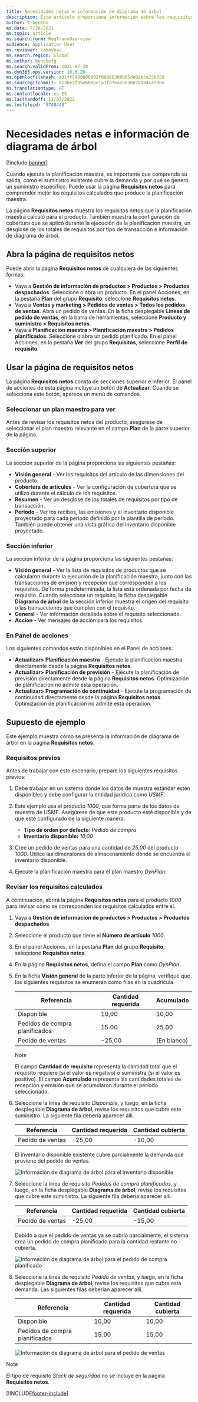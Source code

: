 ```yaml
---
title: Necesidades netas e información de diagrama de árbol
description: Este artículo proporciona información sobre los requisitos netos calculados y la información de diagrama de árbol.
author: t-benebo
ms.date: 7/28/2021
ms.topic: article
ms.search.form: ReqTransOverview
audience: Application User
ms.reviewer: kamaybac
ms.search.region: Global
ms.author: benebotg
ms.search.validFrom: 2021-07-28
ms.dyn365.ops.version: 10.0.20
ms.openlocfilehash: a31ff5490b08d92f0d966388b65de02bca25b050
ms.sourcegitcommit: 613be2f35e600ae1a1fa7ea2ae30e78984ca398a
ms.translationtype: HT
ms.contentlocale: es-ES
ms.lasthandoff: 11/07/2022
ms.locfileid: "9748448"
---
```

# <a name="net-requirements-and-pegging-information"></a>Necesidades netas e información de diagrama de árbol

[!include [banner](../../includes/banner.md)]

Cuando ejecuta la planificación maestra, es importante que comprenda su salida, cómo el suministro existente cubre la demanda y por qué se generó un suministro específico. Puede usar la página **Requisitos netos** para comprender mejor los requisitos calculados que produce la planificación maestra.

La página **Requisitos netos** muestra los requisitos netos que la planificación maestra calculó para el producto. También muestra la configuración de cobertura que se aplicó durante la ejecución de la planificación maestra, un desglose de los totales de requisitos por tipo de transacción e información de diagrama de árbol.

## <a name="open-the-net-requirements-page"></a>Abra la página de requisitos netos

Puede abrir la página **Requisitos netos** de cualquiera de las siguientes formas:

- Vaya a **Gestión de información de productos \> Productos \> Productos despachados**. Seleccione o abra un producto. En el panel Acciones, en la pestaña **Plan** del grupo **Requisito**, seleccione **Requisitos netos**.
- Vaya a **Ventas y marketing \> Pedidos de ventas \> Todos los pedidos de ventas**. Abra un pedido de ventas. En la ficha desplegable **Líneas de pedido de ventas**, en la barra de herramientas, seleccione **Producto y suministro \> Requisitos netos**.
- Vaya a **Planificación maestra \> Planificación maestra \> Pedidos planificados**. Seleccione o abra un pedido planificado. En el panel Acciones, en la pestaña **Ver** del grupo **Requisitos**, seleccione **Perfil de requisito**.

## <a name="use-the-net-requirements-page"></a>Usar la página de requisitos netos

La página **Requisitos netos** consta de secciones superior e inferior. El panel de acciones de esta página incluye un botón de **Actualizar**. Cuando se selecciona este botón, aparece un menú de comandos.

### <a name="select-a-master-plan-to-view"></a>Seleccionar un plan maestro para ver

Antes de revisar los requisitos netos del producto, asegúrese de seleccionar el plan maestro relevante en el campo **Plan** de la parte superior de la página.

### <a name="upper-section"></a>Sección superior

La sección superior de la página proporciona las siguientes pestañas:

- **Visión general** - Ver los requisitos del artículo de las dimensiones del producto.
- **Cobertura de artículos** - Ver la configuración de cobertura que se utilizó durante el cálculo de los requisitos.
- **Resumen** - Ver un desglose de los totales de requisitos por tipo de transacción.
- **Período** - Ver los recibos, las emisiones y el inventario disponible proyectado para cada período definido por la plantilla de período. También puede obtener una vista gráfica del inventario disponible proyectado.

### <a name="lower-section"></a>Sección inferior

La sección inferior de la página proporciona las siguientes pestañas:

- **Visión general** - Ver la lista de requisitos de productos que se calcularon durante la ejecución de la planificación maestra, junto con las transacciones de emisión y recepción que corresponden a los requisitos. De forma predeterminada, la lista está ordenada por fecha de requisito. Cuando selecciona un requisito, la ficha desplegable **Diagrama de árbol** de la sección inferior muestra el origen del requisito o las transacciones que cumplen con el requisito.
- **General** - Ver información detallada sobre el requisito seleccionado.
- **Acción** - Ver mensajes de acción para los requisitos.

### <a name="the-action-pane"></a>En Panel de acciones

Los siguientes comandos están disponibles en el Panel de acciones:

- **Actualizar\> Planificación maestra** - Ejecute la planificación maestra directamente desde la página **Requisitos netos**.
- **Actualizar\> Planificación de previsión** - Ejecute la planificación de previsión directamente desde la página **Requisitos netos**. Optimización de planificación no admite esta operación.
- **Actualizar\> Programación de continuidad** - Ejecute la programación de continuidad directamente desde la página **Requisitos netos**. Optimización de planificación no admite esta operación.

## <a name="example-scenario"></a>Supuesto de ejemplo

Este ejemplo muestra cómo se presenta la información de diagrama de árbol en la página **Requisitos netos**.

### <a name="prerequisites"></a>Requisitos previos

Antes de trabajar con este escenario, prepare los siguientes requisitos previos:

1. Debe trabajar en un sistema donde los datos de muestra estándar estén disponibles y debe configurar la entidad jurídica como *USMF*.
2. Este ejemplo usa el producto *1000*, que forma parte de los datos de muestra de USMF. Asegúrese de que este producto esté disponible y de que esté configurado de la siguiente manera:

    - **Tipo de orden por defecto**: *Pedido de compra*
    - **Inventario disponible:** *10,00*

3. Cree un pedido de ventas para una cantidad de *25,00* del producto *1000*. Utilice las dimensiones de almacenamiento donde se encuentra el inventario disponible.
4. Ejecute la planificación maestra para el plan maestro *DynPlan*.

### <a name="review-the-calculated-requirements"></a>Revisar los requisitos calculados

A continuación, abrirá la página **Requisitos netos** para el producto *1000* para revisar cómo se corresponden los requisitos calculados entre sí.

1. Vaya a **Gestión de información de productos \> Productos \> Productos despachados**.
1. Seleccione el producto que tiene el **Número de artículo** *1000*.
1. En el panel Acciones, en la pestaña **Plan** del grupo **Requisito**, seleccione **Requisitos netos**.
1. En la página **Requisitos netos**, defina el campo **Plan** como *DynPlan*.
1. En la ficha **Visión general** de la parte inferior de la página, verifique que los siguientes requisitos se enumeran como filas en la cuadrícula.

    | Referencia | Cantidad requerida | Acumulado |
    |---|---|---|
    | Disponible | 10,00 | 10,00 |
    | Pedidos de compra planificados | 15.00 | 25.00 |
    | Pedido de ventas | -25,00 | (En blanco) |

    > [!NOTE]
    > El campo **Cantidad de requisito** representa la cantidad total que el requisito requiere (si el valor es negativo) o suministra (si el valor es positivo). El campo **Acumulado** representa las cantidades totales de recepción y emisión que se acumularon durante el período seleccionado.

1. Seleccione la línea de requisito *Disponible*, y luego, en la ficha desplegable **Diagrama de árbol**, revise los requisitos que cubre este suministro. La siguiente fila debería aparecer allí.

    | Referencia | Cantidad requerida | Cantidad cubierta |
    |---|---|---|
    | Pedido de ventas | -25,00 | -10,00 |

    El inventario disponible existente cubre parcialmente la demanda que proviene del pedido de ventas.

    ![Información de diagrama de árbol para el inventario disponible](media/pegging-on-hand.png "Información de diagrama de árbol para el inventario disponible")

1. Seleccione la línea de requisito *Pedidos de compra planificados*, y luego, en la ficha desplegable **Diagrama de árbol**, revise los requisitos que cubre este suministro. La siguiente fila debería aparecer allí.

    | Referencia | Cantidad requerida | Cantidad cubierta |
    |---|---|---|
    | Pedido de ventas | -25,00 | -15,00 |

    Debido a que el pedido de ventas ya se cubrió parcialmente, el sistema crea un pedido de compra planificado para la cantidad restante no cubierta.

    ![Información de diagrama de árbol para el pedido de compra planificado](media/pegging-planned-purchase-order.png "Información de diagrama de árbol para el pedido de compra planificado")

1. Seleccione la línea de requisito *Pedido de ventas*, y luego, en la ficha desplegable **Diagrama de árbol**, revise los requisitos que cubre esta demanda. Las siguientes filas deberían aparecer allí.

    | Referencia | Cantidad requerida | Cantidad cubierta |
    |---|---|---|
    | Disponible | 10,00 | 10,00 |
    | Pedidos de compra planificados | 15.00 | 15.00 |

    ![Información de diagrama de árbol para el pedido de ventas](media/pegging-planned-purchase-order.png "Información de diagrama de árbol para el pedido de ventas")

> [!NOTE]
> El tipo de requisito *Stock de seguridad* no se incluye en la página **Requisitos netos**.

[!INCLUDE[footer-include](../../../includes/footer-banner.md)]
